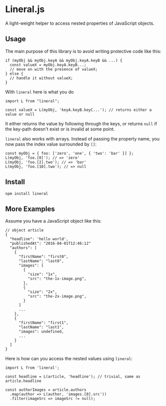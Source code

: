 # Lineral.js
A light-weight helper to access nested properties of JavaScript objects.


## Usage
The main purpose of this library is to avoid writing protective code like this:
```es6
if (myObj && myObj.keyA && myObj.keyA.keyB && ...) {
  const valueX = myObj.keyA.keyB...;
  // move on with the presence of valueX;
} else {
  // handle it without valueX;
}
```
With `lineral` here is what you do
```es6
import L from "lineral";

const valueX = L(myObj, 'keyA.keyB.keyC...'); // returns either a value or null
```
It either returns the value by following through the keys, or returns `null` if the key-path doesn't exist or is invalid at some point.

`lineral` also works with arrays. Instead of passing the property name, you now pass the index value surrounded by `[]`:
```es6
const myObj = { foo: ['zero', 'one', { 'two': 'bar' }] };
L(myObj, 'foo.[0]'); // => 'zero'
L(myObj, 'foo.[2].two'); // => 'bar'
L(myObj, 'foo.[10].two'); // => null
```

## Install
`npm install lineral`


## More Examples
Assume you have a JavaScript object like this:
```es6
// object article
{
  "headline": 'hello world',
  "publishedAt": "2016-04-01T12:46:12"
  "authors": [
    {
      "firstName": "first0",
      "lastName": "last0",
      "images": [
        {
          "size": "1x",
          "src": "the-1x-image.png",
        },
        {
          "size": "2x",
          "src": "the-2x-image.png",
        }
      ]
      ...
    },
    {
      "firstName": "first1",
      "lastName": "last1",
      "images": undefined,
      ...
    }
  ]
}
```
Here is how can you access the nested values using `lineral`:

```es6
import L from 'lineral';

const headline = L(article, 'headline'); // trivial, same as article.headline

const authorImages = article.authors
  .map(author => L(author, 'images.[0].src'))
  .filter(imageSrc => imageSrc != null);
```
